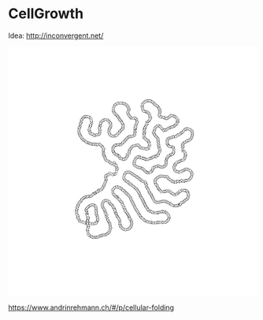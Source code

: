 # CellGrowth
Idea: http://inconvergent.net/

![alt text](./0926.png "Logo Title Text 1")

https://www.andrinrehmann.ch/#/p/cellular-folding

